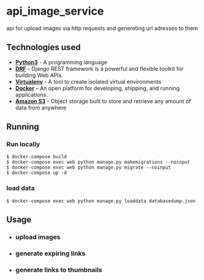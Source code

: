 # api_image_service
api for upload images via http requests and genereting url adresses to them

## Technologies used

* **[Python3](https://www.python.org/downloads/)** - A programming language
* **[DRF](https://www.django-rest-framework.org/)** - Django REST framework is a powerful and flexible toolkit for building Web APIs.
* **[Virtualenv](https://virtualenv.pypa.io/en/stable/)** - A tool to create isolated virtual environments
* **[Docker](https://docs.docker.com/)** – An open platform for developing, shipping, and running applications.
* **[Amazon S3](https://aws.amazon.com/s3/)** - Object storage built to store and retrieve any amount of data from anywhere


## Running

### Run locally

    $ docker-compose build
    $ docker-compose exec web python manage.py makemigrations --noinput
    $ docker-compose exec web python manage.py migrate --noinput
    $ docker-compose up -d
### load data
    $ docker-compose exec web python manage.py loaddata databasedump.json
    

## Usage

*  ### upload images 
*  ### generate expiring links
*  ### generate links to thumbnails

